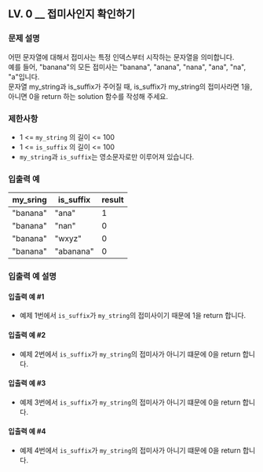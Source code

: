## LV. 0 __ 접미사인지 확인하기

### 문제 설명
어떤 문자열에 대해서 접미사는 특정 인덱스부터 시작하는 문자열을 의미합니다.  
예를 들어, "banana"의 모든 접미사는 "banana", "anana", "nana", "ana", "na", "a"입니다.  
문자열 my_string과 is_suffix가 주어질 때, is_suffix가 my_string의 접미사라면 1을, 아니면 0을 return 하는 solution 함수를 작성해 주세요.

### 제한사항
- 1 <= `my_string` 의 길이 <= 100
- 1 <= `is_suffix` 의 길이 <= 100
- `my_string`과 `is_suffix`는 영소문자로만 이루어져 있습니다.

### 입출력 예
|my_sring|is_suffix|result|
|--------|---------|------|
|"banana"|"ana"|1|
|"banana"|"nan"|0|
|"banana"|"wxyz"|0|
|"banana"|"abanana"|0|

### 입출력 예 설명
#### 입출력 예 #1
- 예제 1번에서 `is_suffix`가 `my_string`의 접미사이기 때문에 1을 return 합니다.

#### 입출력 예 #2
- 예제 2번에서 `is_suffix`가 `my_string`의 접미사가 아니기 떄문에 0을 return 합니다.

#### 입출력 예 #3
- 예제 3번에서 `is_suffix`가 `my_string`의 접미사가 아니기 떄문에 0을 return 합니다.

#### 입출력 예 #4
- 예제 4번에서 `is_suffix`가 `my_string`의 접미사가 아니기 떄문에 0을 return 합니다.
